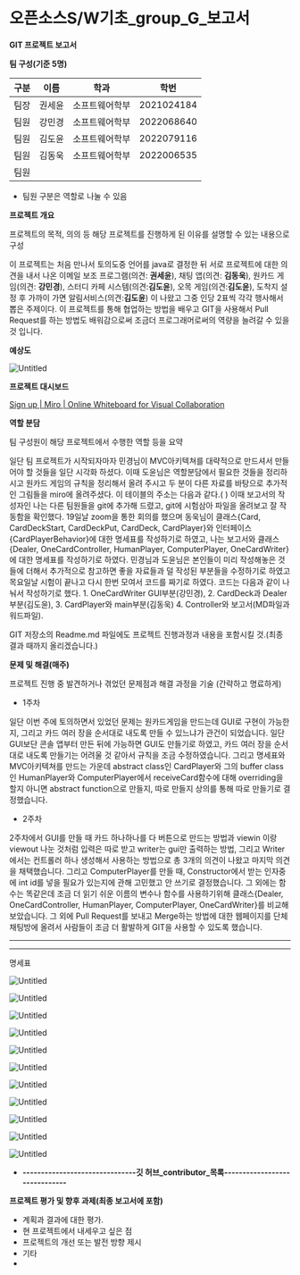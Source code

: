 # 오픈소스S/W기초_group_G_보고서

**GIT 프로젝트 보고서**

**팀 구성(기준 5명)**

| 구분 | 이름 | 학과 | 학번 |
| --- | --- | --- | --- |
| 팀장 | 권세윤 | 소프트웨어학부 | 2021024184 |
| 팀원 | 강민경 | 소프트웨어학부 | 2022068640 |
| 팀원 | 김도윤 | 소프트웨어학부 | 2022079116 |
| 팀원 | 김동욱 | 소프트웨어학부 | 2022006535 |
| 팀원 |  |  |  |
- 팀원 구분은 역할로 나눌 수 있음

**프로젝트 개요**

프로젝트의 목적, 의의 등 해당 프로젝트를 진행하게 된 이유를 설명할 수 있는 내용으로 구성

이 프로젝트는 처음 만나서 토의도중 언어를 java로 결정한 뒤 서로 프로젝트에 대한 의견을 내서 나온 이메일 보조 프로그램(의견: **권세윤**), 채팅 앱(의견: **김동욱**), 원카드 게임(의견: **강민경**), 스터디 카페 시스템(의견:**김도윤**), 오목 게임(의견:**김도윤**), 도착지 설정 후 가까이 가면 알림서비스(의견:**김도윤**) 이 나왔고 그중 인당 2표씩 각각 행사해서 뽑은 주제이다. 이 프로젝트를 통해 협업하는 방법을 배우고 GIT을 사용해서 Pull Request를 하는 방법도 배워감으로써 조금더 프로그래머로써의 역량을 늘려갈 수 있을 것 입니다.

**예상도**

![Untitled](report/Untitled.png)

**프로젝트 대시보드**

[Sign up | Miro | Online Whiteboard for Visual Collaboration](https://miro.com/app/board/uXjVPCuNxXA=/)

**역할 분담**

팀 구성원이 해당 프로젝트에서 수행한 역할 등을 요약

일단 팀 프로젝트가 시작되자마자 민경님이 MVC아키텍쳐를 대략적으로 만드셔서 만들어야 할 것들을 일단 시각화 하셨다. 이때 도윤님은 역할분담에서 필요한 것들을 정리하시고 원카드 게임의 규칙을 정리해서 올려 주시고 두 분이 다른 자료를 바탕으로 추가적인 그림들을 miro에 올려주셨다. 이 테이블의 주소는 다음과 같다.( ) 이때 보고서의 작성자인 나는 다른 팀원들을 git에 추가해 드렸고, git에 시험삼아 파일을 올려보고 잘 작동함을 확인했다. 19일날 zoom을 통한 회의를 했으며 동욱님이 클래스{Card, CardDeckStart, CardDeckPut, CardDeck, CardPlayer}와 인터페이스{CardPlayerBehavior}에 대한 명세표를 작성하기로 하였고, 나는 보고서와 클래스{Dealer, OneCardController, HumanPlayer, ComputerPlayer, OneCardWriter}에 대한 명세표를 작성하기로 하였다. 민경님과 도윤님은 본인들이 미리 작성해놓은 것들에 더해서 추가적으로 참고하면 좋을 자료들과 덜 작성된 부분들을 수정하기로 하였고 목요일날 시험이 끝나고 다시 한번 모여서 코드를 짜기로 하였다. 코드는 다음과 같이 나눠서 작성하기로 했다. 1. OneCardWriter GUI부분(강민경), 2. CardDeck과 Dealer부분(김도윤), 3. CardPlayer와 main부분(김동욱) 4. Controller와 보고서(MD파일과 워드파일).

GIT 저장소의 Readme.md 파일에도 프로젝트 진행과정과 내용을 포함시킬 것.(최종 결과 때까지 올리겠습니다.)

**문제 및 해결(매주)**

프로젝트 진행 중 발견하거나 겪었던 문제점과 해결 과정을 기술 (간략하고 명료하게)

- 1주차

일단 이번 주에 토의하면서 있었던 문제는 원카드게임을 만드는데 GUI로 구현이 가능한지, 그리고 카드 여러 장을 순서대로 내도록 만들 수 있느냐가 관건이 되었습니다. 일단 GUI보단 콘솔 앱부터 만든 뒤에 가능하면 GUI도 만들기로 하였고, 카드 여러 장을 순서대로 내도록 만들기는 어려울 것 같아서 규칙을 조금 수정하였습니다. 그리고 명세표와 MVC아키텍쳐를 만드는 가운데 abstract class인 CardPlayer와 그의 buffer class인 HumanPlayer와 ComputerPlayer에서 receiveCard함수에 대해 overriding을 할지 아니면 abstract function으로 만들지, 따로 만들지 상의를 통해 따로 만들기로 결정했습니다.

- 2주차

2주차에서 GUI를 만들 때 카드 하나하나를 다 버튼으로 만드는 방법과 viewin 이랑 viewout 나눈 것처럼 입력은 따로 받고 writer는 gui만 출력하는 방법, 그리고 Writer에서는 컨트롤러 하나 생성해서 사용하는 방법으로 총 3개의 의견이 나왔고 마지막 의견을 채택했습니다. 그리고 ComputerPlayer를 만들 때, Constructor에서 받는 인자중에 int id를 넣을 필요가 있는지에 관해 고민했고 안 쓰기로 결정했습니다. 그 외에는 함수는 똑같은데 조금 더 읽기 쉬운 이름의 변수나 함수를 사용하기위해 클래스{Dealer, OneCardController, HumanPlayer, ComputerPlayer, OneCardWriter}를 비교해 보았습니다. 그 외에 Pull Request를 보내고 Merge하는 방법에 대한 웹페이지를 단체 채팅방에 올려서 사람들이 조금 더 활발하게 GIT을 사용할 수 있도록 했습니다.

---

---

명세표

![Untitled](report/Untitled%201.png)

![Untitled](report/Untitled%202.png)

![Untitled](report/Untitled%203.png)

![Untitled](report/Untitled%204.png)

![Untitled](report/Untitled%205.png)

![Untitled](report/Untitled%206.png)

![Untitled](report/Untitled%207.png)

![Untitled](report/Untitled%208.png)

![Untitled](report/Untitled%209.png)

![Untitled](report/Untitled%2010.png)

![Untitled](report/Untitled%2011.png)

- **-------------------------------깃 허브_contributor_목록------------------------------**

**프로젝트 평가 및 향후 과제(최종 보고서에 포함)**

- 계획과 결과에 대한 평가.
- 현 프로젝트에서 내세우고 싶은 점
- 프로젝트의 개선 또는 발전 방향 제시
- 기타
-